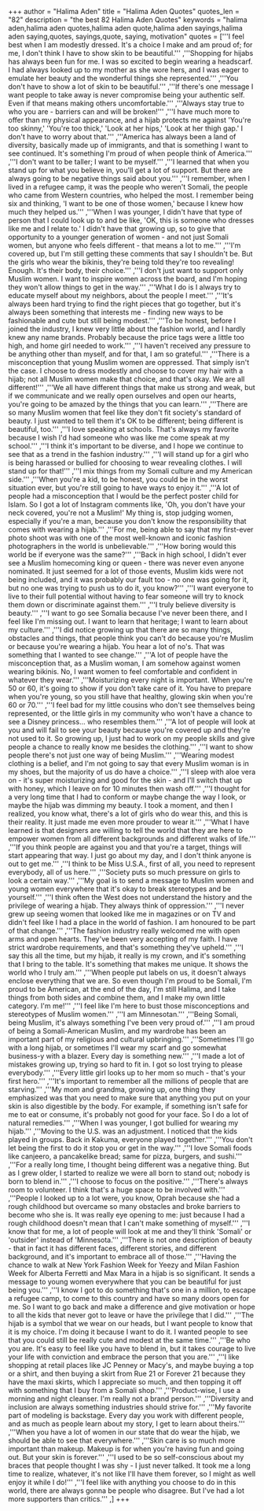 +++
author = "Halima Aden"
title = "Halima Aden Quotes"
quotes_len = "82"
description = "the best 82 Halima Aden Quotes"
keywords = "halima aden,halima aden quotes,halima aden quote,halima aden sayings,halima aden saying,quotes, sayings,quote, saying, motivation"
quotes = ['''I feel best when I am modestly dressed. It's a choice I make and am proud of; for me, I don't think I have to show skin to be beautiful.''' ,'''Shopping for hijabs has always been fun for me. I was so excited to begin wearing a headscarf. I had always looked up to my mother as she wore hers, and I was eager to emulate her beauty and the wonderful things she represented.''' ,'''You don't have to show a lot of skin to be beautiful.''' ,'''If there's one message I want people to take away is never compromise being your authentic self. Even if that means making others uncomfortable.''' ,'''Always stay true to who you are - barriers can and will be broken!''' ,'''I have much more to offer than my physical appearance, and a hijab protects me against 'You're too skinny,' 'You're too thick,' 'Look at her hips,' 'Look at her thigh gap.' I don't have to worry about that.''' ,'''America has always been a land of diversity, basically made up of immigrants, and that is something I want to see continued. It's something I'm proud of when people think of America.''' ,'''I don't want to be taller; I want to be myself.''' ,'''I learned that when you stand up for what you believe in, you'll get a lot of support. But there are always going to be negative things said about you.''' ,'''I remember, when I lived in a refugee camp, it was the people who weren't Somali, the people who came from Western countries, who helped the most. I remember being six and thinking, 'I want to be one of those women,' because I knew how much they helped us.''' ,'''When I was younger, I didn't have that type of person that I could look up to and be like, 'OK, this is someone who dresses like me and I relate to.' I didn't have that growing up, so to give that opportunity to a younger generation of women - and not just Somali women, but anyone who feels different - that means a lot to me.''' ,'''I'm covered up, but I'm still getting these comments that say I shouldn't be. But the girls who wear the bikinis, they're being told they're too revealing! Enough. It's their body, their choice.''' ,'''I don't just want to support only Muslim women. I want to inspire women across the board, and I'm hoping they won't allow things to get in the way.''' ,'''What I do is I always try to educate myself about my neighbors, about the people I meet.''' ,'''It's always been hard trying to find the right pieces that go together, but it's always been something that interests me - finding new ways to be fashionable and cute but still being modest.''' ,'''To be honest, before I joined the industry, I knew very little about the fashion world, and I hardly knew any name brands. Probably because the price tags were a little too high, and home girl needed to work.''' ,'''I haven't received any pressure to be anything other than myself, and for that, I am so grateful.''' ,'''There is a misconception that young Muslim women are oppressed. That simply isn't the case. I choose to dress modestly and choose to cover my hair with a hijab; not all Muslim women make that choice, and that's okay. We are all different!''' ,'''We all have different things that make us strong and weak, but if we communicate and we really open ourselves and open our hearts, you're going to be amazed by the things that you can learn.''' ,'''There are so many Muslim women that feel like they don't fit society's standard of beauty. I just wanted to tell them it's OK to be different; being different is beautiful, too.''' ,'''I love speaking at schools. That's always my favorite because I wish I'd had someone who was like me come speak at my school.''' ,'''I think it's important to be diverse, and I hope we continue to see that as a trend in the fashion industry.''' ,'''I will stand up for a girl who is being harassed or bullied for choosing to wear revealing clothes. I will stand up for that!''' ,'''I mix things from my Somali culture and my American side.''' ,'''When you're a kid, to be honest, you could be in the worst situation ever, but you're still going to have ways to enjoy it.''' ,'''A lot of people had a misconception that I would be the perfect poster child for Islam. So I got a lot of Instagram comments like, 'Oh, you don't have your neck covered, you're not a Muslim!' My thing is, stop judging women, especially if you're a man, because you don't know the responsibility that comes with wearing a hijab.''' ,'''For me, being able to say that my first-ever photo shoot was with one of the most well-known and iconic fashion photographers in the world is unbelievable.''' ,'''How boring would this world be if everyone was the same?''' ,'''Back in high school, I didn't ever see a Muslim homecoming king or queen - there was never even anyone nominated. It just seemed for a lot of those events, Muslim kids were not being included, and it was probably our fault too - no one was going for it, but no one was trying to push us to do it, you know?''' ,'''I want everyone to live to their full potential without having to fear someone will try to knock them down or discriminate against them.''' ,'''I truly believe diversity is beauty.''' ,'''I want to go see Somalia because I've never been there, and I feel like I'm missing out. I want to learn that heritage; I want to learn about my culture.''' ,'''I did notice growing up that there are so many things, obstacles and things, that people think you can't do because you're Muslim or because you're wearing a hijab. You hear a lot of no's. That was something that I wanted to see change.''' ,'''A lot of people have the misconception that, as a Muslim woman, I am somehow against women wearing bikinis. No, I want women to feel comfortable and confident in whatever they wear.''' ,'''Moisturizing every night is important. When you're 50 or 60, it's going to show if you don't take care of it. You have to prepare when you're young, so you still have that healthy, glowing skin when you're 60 or 70.''' ,'''I feel bad for my little cousins who don't see themselves being represented, or the little girls in my community who won't have a chance to see a Disney princess... who resembles them.''' ,'''A lot of people will look at you and will fail to see your beauty because you're covered up and they're not used to it. So growing up, I just had to work on my people skills and give people a chance to really know me besides the clothing.''' ,'''I want to show people there's not just one way of being Muslim.''' ,'''Wearing modest clothing is a belief, and I'm not going to say that every Muslim woman is in my shoes, but the majority of us do have a choice.''' ,'''I sleep with aloe vera on - it's super moisturizing and good for the skin - and I'll switch that up with honey, which I leave on for 10 minutes then wash off.''' ,'''I thought for a very long time that I had to conform or maybe change the way I look, or maybe the hijab was dimming my beauty. I took a moment, and then I realized, you know what, there's a lot of girls who do wear this, and this is their reality. It just made me even more prouder to wear it.''' ,'''What I have learned is that designers are willing to tell the world that they are here to empower women from all different backgrounds and different walks of life.''' ,'''If you think people are against you and that you're a target, things will start appearing that way. I just go about my day, and I don't think anyone is out to get me.''' ,'''I think to be Miss U.S.A., first of all, you need to represent everybody, all of us here.''' ,'''Society puts so much pressure on girls to look a certain way.''' ,'''My goal is to send a message to Muslim women and young women everywhere that it's okay to break stereotypes and be yourself.''' ,'''I think often the West does not understand the history and the privilege of wearing a hijab. They always think of oppression.''' ,'''I never grew up seeing women that looked like me in magazines or on TV and didn't feel like I had a place in the world of fashion. I am honoured to be part of that change.''' ,'''The fashion industry really welcomed me with open arms and open hearts. They've been very accepting of my faith. I have strict wardrobe requirements, and that's something they've upheld.''' ,'''I say this all the time, but my hijab, it really is my crown, and it's something that I bring to the table. It's something that makes me unique. It shows the world who I truly am.''' ,'''When people put labels on us, it doesn't always enclose everything that we are. So even though I'm proud to be Somali, I'm proud to be American, at the end of the day, I'm still Halima, and I take things from both sides and combine them, and I make my own little category. I'm me!''' ,'''I feel like I'm here to bust those misconceptions and stereotypes of Muslim women.''' ,'''I am Minnesotan.''' ,'''Being Somali, being Muslim, it's always something I've been very proud of.''' ,'''I am proud of being a Somali-American Muslim, and my wardrobe has been an important part of my religious and cultural upbringing.''' ,'''Sometimes I'll go with a long hijab, or sometimes I'll wear my scarf and go somewhat business-y with a blazer. Every day is something new.''' ,'''I made a lot of mistakes growing up, trying so hard to fit in. I got so lost trying to please everybody.''' ,'''Every little girl looks up to her mom so much - that's your first hero.''' ,'''It's important to remember all the millions of people that are starving.''' ,'''My mom and grandma, growing up, one thing they emphasized was that you need to make sure that anything you put on your skin is also digestible by the body. For example, if something isn't safe for me to eat or consume, it's probably not good for your face. So I do a lot of natural remedies.''' ,'''When I was younger, I got bullied for wearing my hijab.''' ,'''Moving to the U.S. was an adjustment. I noticed that the kids played in groups. Back in Kakuma, everyone played together.''' ,'''You don't let being the first to do it stop you or get in the way.''' ,'''I love Somali foods like canjeero, a pancakelike bread; same for pizza, burgers, and sushi.''' ,'''For a really long time, I thought being different was a negative thing. But as I grew older, I started to realize we were all born to stand out; nobody is born to blend in.''' ,'''I choose to focus on the positive.''' ,'''There's always room to volunteer. I think that's a huge space to be involved with.''' ,'''People I looked up to a lot were, you know, Oprah because she had a rough childhood but overcame so many obstacles and broke barriers to become who she is. It was really eye opening to me: just because I had a rough childhood doesn't mean that I can't make something of myself.''' ,'''I know that for me, a lot of people will look at me and they'll think 'Somali' or 'outsider' instead of 'Minnesota.''' ,'''There is not one description of beauty - that in fact it has different faces, different stories, and different background, and it's important to embrace all of those.''' ,'''Having the chance to walk at New York Fashion Week for Yeezy and Milan Fashion Week for Alberta Ferretti and Max Mara in a hijab is so significant. It sends a message to young women everywhere that you can be beautiful for just being you.''' ,'''I know I got to do something that's one in a million, to escape a refugee camp, to come to this country and have so many doors open for me. So I want to go back and make a difference and give motivation or hope to all the kids that never got to leave or have the privilege that I did.''' ,'''The hijab is a symbol that we wear on our heads, but I want people to know that it is my choice. I'm doing it because I want to do it. I wanted people to see that you could still be really cute and modest at the same time.''' ,'''Be who you are. It's easy to feel like you have to blend in, but it takes courage to live your life with conviction and embrace the person that you are.''' ,'''I like shopping at retail places like JC Penney or Macy's, and maybe buying a top or a shirt, and then buying a skirt from Rue 21 or Forever 21 because they have the maxi skirts, which I appreciate so much, and then topping it off with something that I buy from a Somali shop.''' ,'''Product-wise, I use a morning and night cleanser. I'm really not a brand person.''' ,'''Diversity and inclusion are always something industries should strive for.''' ,'''My favorite part of modeling is backstage. Every day you work with different people, and as much as people learn about my story, I get to learn about theirs.''' ,'''When you have a lot of women in our state that do wear the hijab, we should be able to see that everywhere.''' ,'''Skin care is so much more important than makeup. Makeup is for when you're having fun and going out. But your skin is forever.''' ,'''I used to be so self-conscious about my braces that people thought I was shy - I just never talked. It took me a long time to realize, whatever, it's not like I'll have them forever, so I might as well enjoy it while I do!''' ,'''I feel like with anything you choose to do in this world, there are always gonna be people who disagree. But I've had a lot more supporters than critics.''' ,]
+++